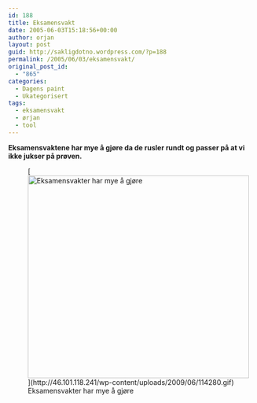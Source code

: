 ```yaml
---
id: 188
title: Eksamensvakt
date: 2005-06-03T15:18:56+00:00
author: orjan
layout: post
guid: http://sakligdotno.wordpress.com/?p=188
permalink: /2005/06/03/eksamensvakt/
original_post_id:
  - "865"
categories:
  - Dagens paint
  - Ukategorisert
tags:
  - eksamensvakt
  - ørjan
  - tool
---
```

**Eksamensvaktene har mye å gjøre da de rusler rundt og passer på at vi ikke jukser på prøven.**
  
<figure id="attachment_189" style="width: 450px" class="wp-caption aligncenter">[<img src="http://46.101.118.241/wp-content/uploads/2009/06/114280.gif" alt="Eksamensvakter har mye å gjøre" title="114280" width="450" height="412" class="size-full wp-image-189" />](http://46.101.118.241/wp-content/uploads/2009/06/114280.gif)<figcaption class="wp-caption-text">Eksamensvakter har mye å gjøre</figcaption></figure>